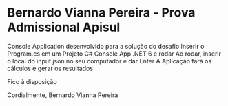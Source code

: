 # Bernardo Vianna Pereira - Prova Admissional Apisul

Console Application desenvolvido para a solução do desafio
Inserir o Program.cs em um Projeto C# Console App .NET 6 e rodar
Ao rodar, inserir o local do input.json no seu computador e dar Enter
A Aplicação fará os cálculos e gerar os resultados

Fico à disposição 

Cordialmente,
Bernardo Vianna Pereira
